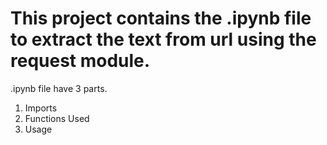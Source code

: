 # This project contains the .ipynb file to extract the text from url using the request module.

.ipynb file have 3 parts.
1. Imports
2. Functions Used
3. Usage